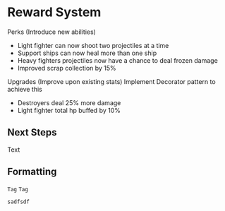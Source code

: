 
# Reward System

Perks (Introduce new abilities)
- Light fighter can now shoot two projectiles at a time
- Support ships can now heal more than one ship
- Heavy fighters projectiles now have a chance to deal frozen damage
- Improved scrap collection by 15%

Upgrades (Improve upon existing stats)       Implement Decorator pattern to achieve this
- Destroyers deal 25% more damage
- Light fighter total hp buffed by 10%

## Next Steps
Text

## Formatting

``Tag`` ``Tag``

```Some Code
sadfsdf
```